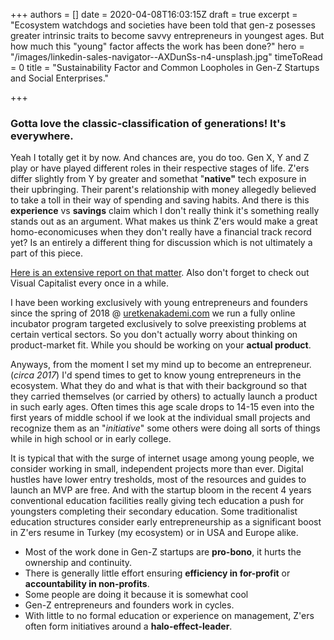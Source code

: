 +++
authors = []
date = 2020-04-08T16:03:15Z
draft = true
excerpt = "Ecosystem watchdogs and societies have been told that gen-z posesses greater intrinsic traits to become savvy entrepreneurs in youngest ages. But how much this \"young\" factor affects the work has been done?"
hero = "/images/linkedin-sales-navigator--AXDunSs-n4-unsplash.jpg"
timeToRead = 0
title = "Sustainability Factor and Common Loopholes in Gen-Z Startups and Social Enterprises."

+++
### Gotta love the classic-classification of generations! It's everywhere.

Yeah I totally get it by now. And chances are, you do too. Gen X, Y and Z play or have played different roles in their respective stages of life. Z'ers differ slightly from Y by greater and somethat "**native"** tech exposure in their upbringing. Their parent's relationship with money allegedly believed to take a toll in their way of spending and saving habits. And there is this **experience** vs **savings** claim which I don't really think it's something really stands out as an argument. What makes us think Z'ers would make a great homo-economicuses when they don't really have a financial track record yet? Is an entirely a different thing for discussion which is not ultimately a part of this piece.

[Here is an extensive report on that matter](https://www.visualcapitalist.com/meet-generation-z-the-newest-member-to-the-workforce/). Also don't forget to check out Visual Capitalist every once in a while.

I have been working exclusively with young entrepreneurs and founders since the spring of 2018 @ [uretkenakademi.com](https://uretkenakademi.com) we run a fully online incubator program targeted exclusively to solve preexisting problems at certain vertical sectors. So you don't actually worry about thinking on product-market fit. While you should be working on your **actual product**.

Anyways, from the moment I set my mind up to become an entrepreneur. (_circa 2017_) I'd spend times to get to know young entrepreneurs in the ecosystem. What they do and what is that with their background so that they carried themselves (or carried by others) to actually launch a product in such early ages. Often times this age scale drops to 14-15 even into the first years of middle school if we look at the individual small projects and recognize them as an "_initiative_" some others were doing all sorts of things while in high school or in early college.

It is typical that with the surge of internet usage among young people, we consider working in small, independent projects more than ever. Digital hustles have lower entry tresholds, most of the resources and guides to launch an MVP are free. And with the startup bloom in the recent 4 years conventional education facilities really giving tech education a push for youngsters completing their secondary education. Some traditionalist education structures consider early entrepreneurship as a significant boost in Z'ers resume in Turkey (my ecosystem) or in USA and Europe alike.

* Most of the work done in Gen-Z startups are **pro-bono**, it hurts the ownership and continuity.
* There is generally little effort ensuring **efficiency in for-profit** or **accountability in non-profits**.
* Some people are doing it because it is somewhat cool
* Gen-Z entrepreneurs and founders work in cycles.
* With little to no formal education or experience on management, Z'ers often form initiatives around a **halo-effect-leader**.